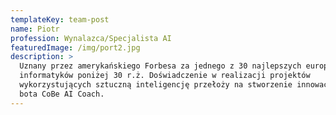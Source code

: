```yaml
---
templateKey: team-post
name: Piotr
profession: Wynalazca/Specjalista AI
featuredImage: /img/port2.jpg
description: >
  Uznany przez amerykańskiego Forbesa za jednego z 30 najlepszych europejskich
  informatyków poniżej 30 r.ż. Doświadczenie w realizacji projektów
  wykorzystujących sztuczną inteligencję przełoży na stworzenie innowacyjnego
  bota CoBe AI Coach.
---
```



